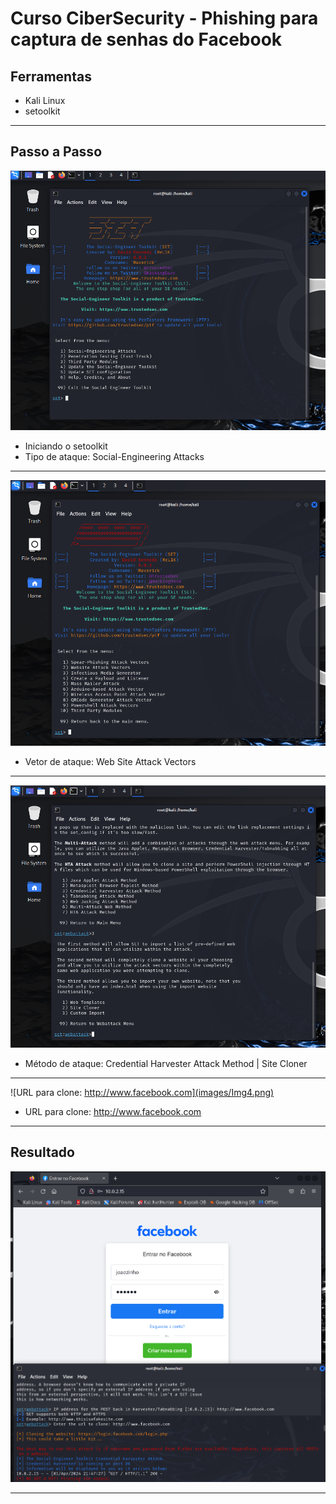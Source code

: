 # Curso CiberSecurity - Phishing para captura de senhas do Facebook

## Ferramentas
- Kali Linux
- setoolkit
___

## Passo a Passo
![Iniciando o setoolkit](images/Img1.png)
- Iniciando o setoolkit
- Tipo de ataque: Social-Engineering Attacks
___


![Web Site Attack Vectors](images/Img2.png)
- Vetor de ataque: Web Site Attack Vectors
___


![Site Cloner](images/Img3.png)
- Método de ataque: Credential Harvester Attack Method | Site Cloner
___


![URL para clone: http://www.facebook.com](images/Img4.png)
- URL para clone: http://www.facebook.com
___

## Resultado

![Resultado](images/ImgFinal.png)

___
